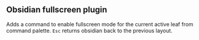 ## Obsidian fullscreen plugin

Adds a command to enable fullscreen mode for the current active leaf from command palette. `Esc` returns obsidian back to the previous layout. 